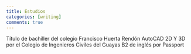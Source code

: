 ```yaml
---
title: Estudios
categories: [writing]
comments: true
---
```


Título de bachiller del colegio Francisco Huerta Rendón
AutoCAD 2D Y 3D por el Colegio de Ingenieros Civiles del Guayas
B2 de inglés por Passport

